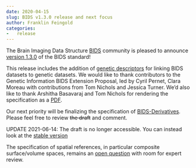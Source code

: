 ```yaml
---
date: 2020-04-15
slug: BIDS v1.3.0 release and next focus
author: Franklin Feingold
categories:
-   release
---
```


The Brain Imaging Data Structure [BIDS](https://bids.neuroimaging.io/) community is pleased to announce [version 1.3.0](https://bids-specification.readthedocs.io/en/v1.3.0/) of the BIDS standard!

<!-- more -->

This release includes the addition of [genetic descriptors](https://bids-specification.readthedocs.io/en/v1.3.0/04-modality-specific-files/08-genetic-descriptor.html) for linking BIDS datasets to genetic datasets.
We would like to thank contributors to the Genetic Information BIDS Extension Proposal, led by Cyril Pernet, Clara Moreau with contributions from Tom Nichols and Jessica Turner.
We’d also like to thank Arshitha Basavaraj and Tom Nichols for rendering the specification as a [PDF](https://zenodo.org/record/3720628#.XpYUPNNKjFQ).

Our next priority will be finalizing the specification of [BIDS-Derivatives](https://github.com/bids-standard/bids-specification/pull/265).
Please feel free to review ~~the draft~~ and comment.

UPDATE 2021-06-14: The draft is no longer accessible. You can instead look at the [stable version](https://bids-specification.readthedocs.io/en/stable/05-derivatives/01-introduction.html)

The specification of spatial references, in particular composite surface/volume spaces, remains an [open question](https://github.com/bids-standard/bids-specification/pull/301) with room for expert review.

